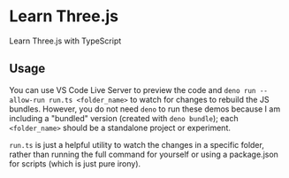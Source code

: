 # Learn Three.js

Learn Three.js with TypeScript

## Usage

You can use VS Code Live Server to preview the code and `deno run --allow-run run.ts <folder_name>` to watch for changes to rebuild the JS bundles. However, you do not need `deno` to run these demos because I am including a "bundled" version (created with `deno bundle`); each `<folder_name>` should be a standalone project or experiment.

`run.ts` is just a helpful utility to watch the changes in a specific folder, rather than running the full command for yourself or using a package.json for scripts (which is just pure irony).
